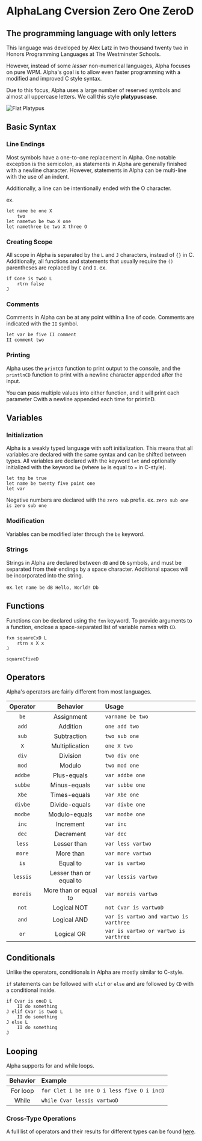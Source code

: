 
# AlphaLang Cversion Zero One ZeroD

## The programming language with only letters

This language was developed by Alex Latz in two thousand twenty two
in Honors Programming Languages at The Westminster Schools.

However, instead of some *lesser* non-numerical languages,
Alpha focuses on pure WPM.
Alpha's goal is to allow even faster programming with a
modified and improved C style syntax.

Due to this focus, Alpha uses a large number of reserved symbols and
almost all uppercase letters. We call this style **platypuscase**.

![Flat Platypus](https://www.nhm.ac.uk/content/dam/nhmwww/discover/platypus-puzzle/platypus-full-width.jpg.thumb.1160.1160.jpg)

## Basic Syntax

### Line Endings

Most symbols have a one-to-one replacement in Alpha. One notable exception is the semicolon, as statements in Alpha are generally finished with a newline character.
However, statements in Alpha can be multi-line with the use of an indent.

Additionally, a line can be intentionally ended with the O character.

ex. 
```
let name be one X
    two
let nametwo be two X one
let namethree be two X three O
```

### Creating Scope

All scope in Alpha is separated by the `L` and `J` characters, instead of `{}` in C. 
Additionally, all functions and statements that usually require the `()` parentheses are replaced by `C` and `D`.
ex. 
```
if Cone is twoD L
    rtrn false
J
```

### Comments

Comments in Alpha can be at any point within a line of code. 
Comments are indicated with the `II` symbol.

```
let var be five II comment
II comment two
```

### Printing

Alpha uses the `printCD` function to print output to the console, and the `printlnCD` function to print with a newline character appended after the input.

You can pass multiple values into either function, and it will print each parameter Cwith a newline appended each time for printlnD.

## Variables

### Initialization

Alpha is a weakly typed language with soft initialization.
This means that all variables are declared with the same syntax and can be shifted between types.
All variables are declared with the keyword `let` and optionally initialized with the keyword `be` (where `be` is equal to `=` in C-style).

```
let tmp be true  
let name be twenty five point one
let var
```

Negative numbers are declared with the `zero sub` prefix.
ex. `zero sub one is zero sub one`

### Modification

Variables can be modified later through the `be` keyword.

### Strings

Strings in Alpha are declared between `dB` and `Db` symbols, and must be separated from their endings by a space character.
Additional spaces will be incorporated into the string.

ex. `let name be dB Hello, World! Db`

## Functions

Functions can be declared using the `fxn` keyword. To provide arguments to a function, enclose a space-separated list of variable names with `CD`.

```
fxn squareCxD L
    rtrn x X x
J

squareCfiveD
```

## Operators

Alpha's operators are fairly different from most languages.

| Operator |        Behavior         | Usage                                  |
|:--------:|:-----------------------:|:---------------------------------------|
|   `be`   |       Assignment        | `varname be two`                       |
|  `add`   |        Addition         | `one add two`                          |
|  `sub`   |       Subtraction       | `two sub one`                          |
|   `X`    |     Multiplication      | `one X two`                            |
|  `div`   |        Division         | `two div one`                          |
|  `mod`   |         Modulo          | `two mod one`                          |
| `addbe`  |       Plus-equals       | `var addbe one`                        |
| `subbe`  |      Minus-equals       | `var subbe one`                        |
|  `Xbe`   |      Times-equals       | `var Xbe one`                          |
| `divbe`  |      Divide-equals      | `var divbe one`                        |
| `modbe`  |      Modulo-equals      | `var modbe one`                        |
|  `inc`   |        Increment        | `var inc`                              |
|  `dec`   |        Decrement        | `var dec`                              |
|  `less`  |       Lesser than       | `var less vartwo`                      |
|  `more`  |        More than        | `var more vartwo`                      |
|   `is`   |        Equal to         | `var is vartwo`                        |
| `lessis` | Lesser than or equal to | `var lessis vartwo`                    |
| `moreis` |  More than or equal to  | `var moreis vartwo`                    |
|  `not`   |       Logical NOT       | `not Cvar is vartwoD`                  |
|  `and`   |       Logical AND       | `var is vartwo and vartwo is varthree` |
|   `or`   |       Logical OR        | `var is vartwo or vartwo is varthree`  |

## Conditionals

Unlike the operators, conditionals in Alpha are mostly similar to C-style.

`if` statements can be followed with `elif` or `else` and are followed by `CD` with a conditional inside. 

```
if Cvar is oneD L
    II do something
J elif Cvar is twoD L
    II do something
J else L
    II do something
J
```

## Looping

Alpha supports for and while loops.

| Behavior | Example                                    |
|:--------:|:-------------------------------------------|
| For loop | `for Clet i be one O i less five O i incD` |
|  While   | `while Cvar lessis vartwoD`                |


### Cross-Type Operations

A full list of operators and their results for different types can be found [here](https://docs.google.com/spreadsheets/d/1QlgnHaIWgfmdPA5GC0O03QBLwU0wPlMuLVbpba64jYk/edit?usp=sharing).
